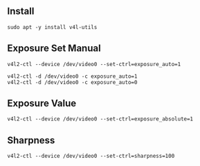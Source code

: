 
## Install

```
sudo apt -y install v4l-utils
```

## Exposure Set Manual

```
v4l2-ctl --device /dev/video0 --set-ctrl=exposure_auto=1
```
```
v4l2-ctl -d /dev/video0 -c exposure_auto=1
v4l2-ctl -d /dev/video0 -c exposure_auto=0
```

## Exposure Value

```
v4l2-ctl --device /dev/video0 --set-ctrl=exposure_absolute=1
```

## Sharpness

```
v4l2-ctl --device /dev/video0 --set-ctrl=sharpness=100
```
